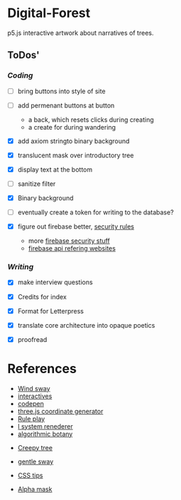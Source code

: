 # Digital-Forest
p5.js interactive artwork about narratives of trees.

## ToDos'
### *Coding*
- [ ] bring buttons into style of site
- [ ] add permenant buttons at button
   * a back, which resets clicks during creating
   * a create for during wandering
- [x] add axiom stringto binary background
- [x] translucent mask over introductory tree
- [x] display text at the bottom

- [ ] sanitize filter
- [x] Binary background
- [ ] eventually create a token for writing to the database?

- [x] figure out firebase better, [security  rules](https://gist.github.com/codediodeio/6dbce1305b9556c2136492522e2100f6)
    * more [firebase security stuff](https://www.linkedin.com/pulse/can-cloud-functions-firebase-secure-way-hide-api-keys-mayur-dube)
    * [firebase api refering websites](https://stackoverflow.com/questions/35418143/how-to-restrict-firebase-data-modification)



### *Writing*
- [x] make interview questions
- [x] Credits for index
- [x] Format for Letterpress
- [x] translate core architecture into opaque poetics
- [x] proofread



# References
* [Wind sway](https://github.com/cleziole/l-system)
* [interactives](https://github.com/nylki/lindenmayer)
* [codepen](https://codepen.io/ada-lovecraft/pen/WxbRGM)
* [three.js coordinate generator](http://yuvadm.github.io/lsys.js/)
* [Rule play](http://www.kevs3d.co.uk/dev/lsystems/)
* [l system renederer](https://github.com/piratefsh/p5js-art)
* [algorithmic botany](http://algorithmicbotany.org/papers/abop/abop-ch1.pdf)
<!--- * [student project](https://people.ece.cornell.edu/land/OldStudentProjects/cs490-94to95/hwchen/)---> 
* [Creepy tree](https://picandnic.wordpress.com/2018/01/30/creepy-tree/)
* [gentle sway](https://github.com/AdaZhao1211/noc/tree/master/binaryTree)

* [CSS tips](https://css-tricks.com/clipping-masking-css/)
* [Alpha mask](https://forum.processing.org/two/discussion/23886/masking-a-shape-with-another-shape)
